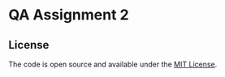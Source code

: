 # QA Assignment 2

## License

The code is open source and available under the [MIT License](LICENSE).
